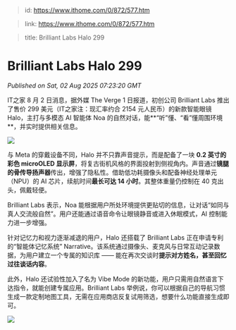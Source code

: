 > id: https://www.ithome.com/0/872/577.htm

> link: https://www.ithome.com/0/872/577.htm

> title: Brilliant Labs Halo 299

# Brilliant Labs Halo 299
_Published on Sat, 02 Aug 2025 07:23:20 GMT_

IT之家 8 月 2 日消息，据外媒 The Verge 1 日报道，初创公司 Brilliant Labs 推出了售价 299 美元（IT之家注：现汇率约合 2154 元人民币）的新款智能眼镜 Halo，主打与多模态 AI 智能体 Noa 的自然对话，能**“听”懂、“看”懂周围环境**，并实时提供相关信息。

![](https://img.ithome.com/newsuploadfiles/2025/8/2cb0df03-4e4d-4695-8a9d-1d087a2077b7.jpg?x-bce-process=image/format,f_auto)

与 Meta 的穿戴设备不同，Halo 并不只靠声音提示，而是配备了一块 **0.2 英寸的彩色 microOLED 显示屏**，将复古街机风格的界面投射到侧视角内。声音通过**镜腿的骨传导扬声器**传出，增强了隐私性。借助低功耗摄像头和配备神经处理单元（NPU）的 AI 芯片，续航时间**最长可达 14 小时**。其整体重量仍控制在 40 克出头，佩戴轻便。

Brilliant Labs 表示，Noa 能根据用户所处环境提供更贴切的信息，让对话“如同与真人交流般自然”。用户还能通过语音命令让眼镜静音或进入休眠模式，AI 控制能力进一步增强。

针对记忆力和视力逐渐减退的用户，Halo 还搭载了 Brilliant Labs 正在申请专利的“智能体记忆系统” Narrative。该系统通过摄像头、麦克风与日常互动记录数据，为用户建立一个专属的知识库 —— 能在再次交谈时**提示对方姓名，甚至回忆过往谈话内容**。

此外，Halo 还试验性加入了名为 Vibe Mode 的新功能，用户只需用自然语言下达指令，就能创建专属应用。Brilliant Labs 举例说，你可以根据自己的导航习惯生成一款定制地图工具，无需在应用商店反复试用筛选，想要什么功能直接生成即可。

![](https://img.ithome.com/newsuploadfiles/2025/8/097debab-c815-43fa-a9f1-2a3081a257ea.jpg?x-bce-process=image/format,f_auto)
